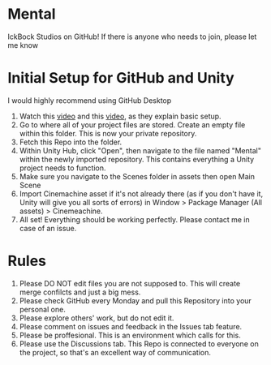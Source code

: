 # Mental
IckBock Studios on GitHub! If there is anyone who needs to join, please let me know
##
##
# Initial Setup for GitHub and Unity
I would highly recommend using GitHub Desktop
1. Watch this [video](https://www.youtube.com/watch?v=tRZGeaHPoaw) and this [video](https://www.youtube.com/watch?v=qpXxcvS-g3g), as they explain basic setup.
2. Go to where all of your project files are stored. Create an empty file within this folder. This is now your private repository. 
3. Fetch this Repo into the folder.
4. Within Unity Hub, click "Open", then navigate to the file named "Mental" within the newly imported repository. This contains everything a Unity project needs to function.
5. Make sure you navigate to the Scenes folder in assets then open Main Scene
6. Import Cinemachine asset if it's not already there (as if you don't have it, Unity will give you all sorts of errors) in  Window > Package Manager (All assets) > Cinemeachine.
7.  All set! Everything should be working perfectly. Please contact me in case of an issue.

##
##
# Rules
1. Please DO NOT edit files you are not supposed to. This will create merge confilcts and just a big mess.
2. Please check GitHub every Monday and pull this Repository into your personal one.
3. Please explore others' work, but do not edit it.
4. Please comment on issues and feedback in the Issues tab feature.
5. Please be proffesional. This is an environment which calls for this.
6. Please use the Discussions tab. This Repo is connected to everyone on the project, so that's an excellent way of communication.
